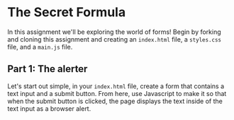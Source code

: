 # The Secret Formula

In this assignment we'll be exploring the world of forms! Begin by forking and cloning this assignment and creating an `index.html` file, a `styles.css` file, and a `main.js` file.

## Part 1: The alerter

Let's start out simple, in your `index.html` file, create a form that contains a text input and a submit button. From here, use Javascript to make it so that when the submit button is clicked, the page displays the text inside of the text input as a browser alert.

